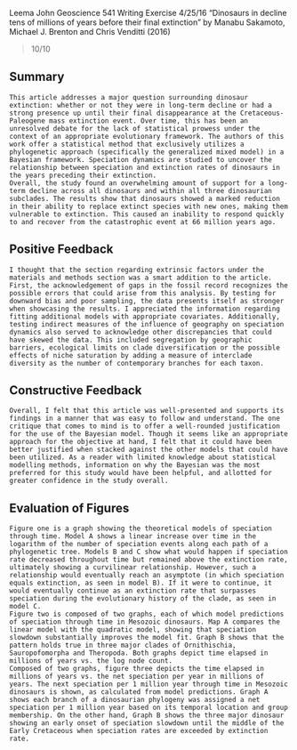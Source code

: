 Leema John 
Geoscience 541 
Writing Exercise 
4/25/16 
“Dinosaurs in decline tens of millions of years before their final extinction” by Manabu Sakamoto, Michael J. Brenton and Chris Venditti (2016)

> 10/10

## Summary 
	This article addresses a major question surrounding dinosaur extinction: whether or not they were in long-term decline or had a strong presence up until their final disappearance at the Cretaceous-Paleogene mass extinction event. Over time, this has been an unresolved debate for the lack of statistical prowess under the context of an appropriate evolutionary framework. The authors of this work offer a statistical method that exclusively utilizes a phylogenetic approach (specifically the generalized mixed model) in a Bayesian framework. Speciation dynamics are studied to uncover the relationship between speciation and extinction rates of dinosaurs in the years preceding their extinction. 
	Overall, the study found an overwhelming amount of support for a long-term decline across all dinosaurs and within all three dinosaurian subclades. The results show that dinosaurs showed a marked reduction in their ability to replace extinct species with new ones, making them vulnerable to extinction. This caused an inability to respond quickly to and recover from the catastrophic event at 66 million years ago. 

## Positive Feedback 
	I thought that the section regarding extrinsic factors under the materials and methods section was a smart addition to the article. First, the acknowledgement of gaps in the fossil record recognizes the possible errors that could arise from this analysis. By testing for downward bias and poor sampling, the data presents itself as stronger when showcasing the results. I appreciated the information regarding fitting additional models with appropriate covariates. Additionally, testing indirect measures of the influence of geography on speciation dynamics also served to acknowledge other discrepancies that could have skewed the data. This included segregation by geographic barriers, ecological limits on clade diversification or the possible effects of niche saturation by adding a measure of interclade diversity as the number of contemporary branches for each taxon. 

## Constructive Feedback 
	Overall, I felt that this article was well-presented and supports its findings in a manner that was easy to follow and understand. The one critique that comes to mind is to offer a well-rounded justification for the use of the Bayesian model. Though it seems like an appropriate approach for the objective at hand, I felt that it could have been better justified when stacked against the other models that could have been utilized. As a reader with limited knowledge about statistical modelling methods, information on why the Bayesian was the most preferred for this study would have been helpful, and allotted for greater confidence in the study overall. 

## Evaluation of Figures 
	Figure one is a graph showing the theoretical models of speciation through time. Model A shows a linear increase over time in the logarithm of the number of speciation events along each path of a phylogenetic tree. Models B and C show what would happen if speciation rate decreased throughout time but remained above the extinction rate, ultimately showing a curvilinear relationship. However, such a relationship would eventually reach an asymptote (in which speciation equals extinction, as seen in model B). If it were to continue, it would eventually continue as an extinction rate that surpasses speciation during the evolutionary history of the clade, as seen in model C. 
	Figure two is composed of two graphs, each of which model predictions of speciation through time in Mesozoic dinosaurs. Map A compares the linear model with the quadratic model, showing that speciation slowdown substantially improves the model fit. Graph B shows that the pattern holds true in three major clades of Ornithischia, Sauropofomorpha and Theropoda. Both graphs depict time elapsed in millions of years vs. the log node count. 
	Composed of two graphs, figure three depicts the time elapsed in millions of years vs. the net speciation per year in millions of years. The next speciation per 1 million year through time in Mesozoic dinosaurs is shown, as calculated from model predictions. Graph A shows each branch of a dinosaurian phylogeny was assigned a net speciation per 1 million year based on its temporal location and group membership. On the other hand, Graph B shows the three major dinosaur showing an early onset of speciation slowdown until the middle of the Early Cretaceous when speciation rates are exceeded by extinction rate. 
